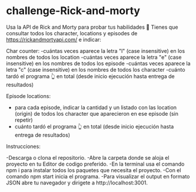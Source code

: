 # challenge-Rick-and-morty

Usa la API de Rick and Morty para probar tus habilidades 🥼
Tienes que consultar todos los character, locations y episodes de https://rickandmortyapi.com/ e indicar:

Char counter:
  -cuántas veces aparece la letra "l" (case insensitive) en los nombres de todos los location
  -cuántas veces aparece la letra "e" (case insensitive) en los nombres de todos los episode
  -cuántas veces aparece la letra "c" (case insensitive) en los nombres de todos los character
  -cuánto tardó el programa 👆 en total (desde inicio ejecución hasta entrega de resultados)
  
Episode locations:
- para cada episode, indicar la cantidad y un listado con las location (origin) de todos los character que aparecieron en ese episode (sin repetir)
- cuánto tardó el programa 👆 en total (desde inicio ejecución hasta entrega de resultados)

Instrucciones:

  -Descarga o clona el repositorio.
  -Abre la carpeta donde se aloja el proyecto en tu Editor de codigo preferido.
  -En la terminal usa el comando npm i para instalar todos los paquetes que necesita el proyecto.
  -Con el comando npm start inicia el programa. 
  -Para visualizar el output en formato JSON abre tu navegador y dirigete a http://localhost:3001.
